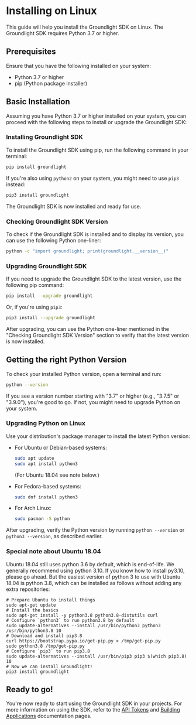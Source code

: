 # Installing on Linux

This guide will help you install the Groundlight SDK on Linux. The Groundlight SDK requires Python 3.7 or higher.

## Prerequisites

Ensure that you have the following installed on your system:

- Python 3.7 or higher
- pip (Python package installer)

## Basic Installation

Assuming you have Python 3.7 or higher installed on your system, you can proceed with the following steps to install or upgrade the Groundlight SDK:

### Installing Groundlight SDK

To install the Groundlight SDK using pip, run the following command in your terminal:

```bash
pip install groundlight
```

If you're also using `python2` on your system, you might need to use `pip3` instead:

```bash
pip3 install groundlight
```

The Groundlight SDK is now installed and ready for use.

### Checking Groundlight SDK Version

To check if the Groundlight SDK is installed and to display its version, you can use the following Python one-liner:

```bash
python -c "import groundlight; print(groundlight.__version__)"
```

### Upgrading Groundlight SDK

If you need to upgrade the Groundlight SDK to the latest version, use the following pip command:

```bash
pip install --upgrade groundlight
```

Or, if you're using `pip3`:

```bash
pip3 install --upgrade groundlight
```

After upgrading, you can use the Python one-liner mentioned in the "Checking Groundlight SDK Version" section to verify that the latest version is now installed.

## Getting the right Python Version

To check your installed Python version, open a terminal and run:

```bash
python --version
```

If you see a version number starting with "3.7" or higher (e.g., "3.7.5" or "3.9.0"), you're good to go. If not, you might need to upgrade Python on your system.

### Upgrading Python on Linux

Use your distribution's package manager to install the latest Python version:

- For Ubuntu or Debian-based systems:

  ```bash
  sudo apt update
  sudo apt install python3
  ```

  (For Ubuntu 18.04 see note below.)

- For Fedora-based systems:

  ```bash
  sudo dnf install python3
  ```

- For Arch Linux:

  ```bash
  sudo pacman -S python
  ```

After upgrading, verify the Python version by running `python --version` or `python3 --version`, as described earlier.

### Special note about Ubuntu 18.04

Ubuntu 18.04 still uses python 3.6 by default, which is end-of-life. We generally recommend using python 3.10. If you know how to install py3.10, please go ahead. But the easiest version of python 3 to use with Ubuntu 18.04 is python 3.8, which can be installed as follows without adding any extra repositories:

```shell
# Prepare Ubuntu to install things
sudo apt-get update
# Install the basics
sudo apt-get install -y python3.8 python3.8-distutils curl
# Configure `python3` to run python3.8 by default
sudo update-alternatives --install /usr/bin/python3 python3 /usr/bin/python3.8 10
# Download and install pip3.8
curl https://bootstrap.pypa.io/get-pip.py > /tmp/get-pip.py
sudo python3.8 /tmp/get-pip.py
# Configure `pip3` to run pip3.8
sudo update-alternatives --install /usr/bin/pip3 pip3 $(which pip3.8) 10
# Now we can install Groundlight!
pip3 install groundlight
```

## Ready to go!

You're now ready to start using the Groundlight SDK in your projects. For more information on using the SDK, refer to the [API Tokens](/docs/getting-started/api-tokens) and [Building Applications](/docs/building-applications) documentation pages.
